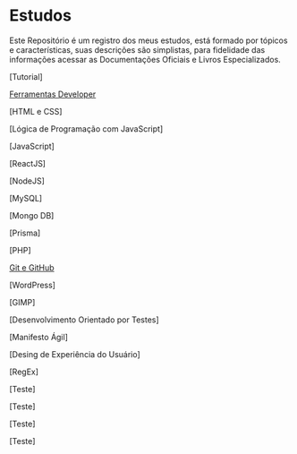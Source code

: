 # Estudos

Este Repositório é um registro dos meus estudos, está formado por tópicos e características, suas descrições são simplistas, para fidelidade das informações acessar as Documentações Oficiais e Livros Especializados.

[Tutorial]

[Ferramentas Developer](URL)

[HTML e CSS]

[Lógica de Programação com JavaScript]

[JavaScript]

[ReactJS]

[NodeJS]

[MySQL]

[Mongo DB]

[Prisma]

[PHP]

[Git e GitHub](https://github.com/renato-machado-developer/Estudos/tree/main/GitHub)

[WordPress]

[GIMP]

[Desenvolvimento Orientado por Testes]

[Manifesto Ágil]

[Desing de Experiência do Usuário]

[RegEx]

[Teste]

[Teste]

[Teste]

[Teste]

